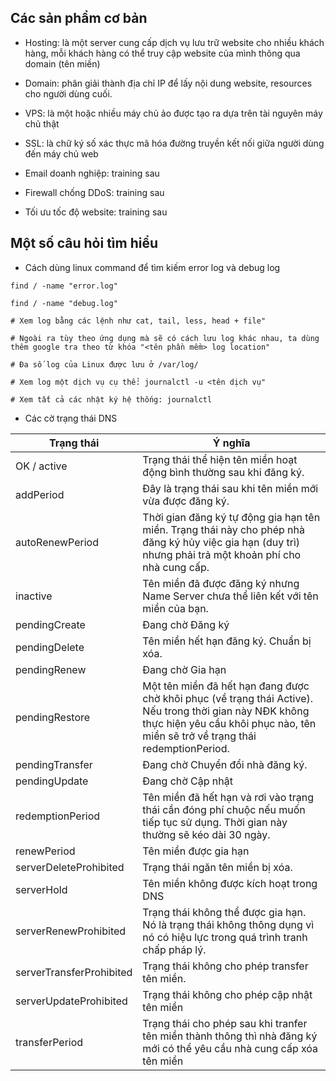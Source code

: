 
## Các sản phẩm cơ bản

- Hosting: là một server cung cấp dịch vụ lưu trữ website cho nhiều khách hàng, mỗi khách hàng có thể truy cập website của mình thông qua domain (tên miền)

- Domain: phân giải thành địa chỉ IP để lấy nội dung website, resources cho người dùng cuối.

- VPS: là một hoặc nhiều máy chủ ảo được tạo ra dựa trên tài nguyên máy chủ thật

- SSL: là chữ ký số xác thực mã hóa đường truyền kết nối giữa người dùng đến máy chủ web

- Email doanh nghiệp: training sau

- Firewall chống DDoS: training sau

- Tối ưu tốc độ website: training sau


## Một số câu hỏi tìm hiểu

- Cách dùng linux command để tìm kiếm error log và debug log

```
find / -name "error.log"

find / -name "debug.log"

# Xem log bằng các lệnh như cat, tail, less, head + file"

# Ngoài ra tùy theo ứng dụng mà sẽ có cách lưu log khác nhau, ta dùng thêm google tra theo từ khóa "<tên phần mềm> log location"

# Đa số log của Linux được lưu ở /var/log/

# Xem log một dịch vụ cụ thể: journalctl -u <tên dịch vụ"

# Xem tất cả các nhật ký hệ thống: journalctl
```

- Các cờ trạng thái DNS

| Trạng thái | Ý nghĩa |
|---|---|
| OK / active	| Trạng thái thể hiện tên miền hoạt động bình thường sau khi đăng ký. |
| addPeriod | Đây là trạng thái sau khi tên miền mới vừa được đăng ký. |
| autoRenewPeriod | Thời gian đăng ký tự động gia hạn tên miền. Trạng thái này cho phép nhà đăng ký hủy việc gia hạn (duy trì) nhưng phải trả một khoản phí cho nhà cung cấp. |
| inactive | Tên miền đã được đăng ký nhưng Name Server chưa thể liên kết với tên miền của bạn. |
| pendingCreate | Đang chờ Đăng ký |
| pendingDelete | Tên miền hết hạn đăng ký. Chuẩn bị xóa. |
| pendingRenew | Đang chờ Gia hạn |
| pendingRestore | Một tên miền đã hết hạn đang được chờ khôi phục (về trạng thái Active). Nếu trong thời gian này NĐK không thực hiện yêu cầu khôi phục nào, tên miền sẽ trở về trạng thái redemptionPeriod. |
| pendingTransfer | Đang chờ Chuyển đổi nhà đăng ký. |
| pendingUpdate | Đang chờ Cập nhật |
| redemptionPeriod | Tên miền đã hết hạn và rơi vào trạng thái cần đóng phí chuộc nếu muốn tiếp tục sử dụng. Thời gian này thường sẽ kéo dài 30 ngày. |
| renewPeriod | Tên miền được gia hạn |
| serverDeleteProhibited |	Trạng thái ngăn tên miền bị xóa. |
| serverHold | Tên miền không được kích hoạt trong DNS |
| serverRenewProhibited |	Trạng thái không thể được gia hạn. Nó là trạng thái không thông dụng vì nó có hiệu lực trong quá trình tranh chấp pháp lý. |
| serverTransferProhibited |	Trạng thái không cho phép transfer tên miền. |
| serverUpdateProhibited |	Trạng thái không cho phép cập nhật tên miền |
| transferPeriod | Trạng thái cho phép sau khi tranfer tên miền thành thông thì nhà đăng ký mới có thể yêu cầu nhà cung cấp xóa tên miền |


